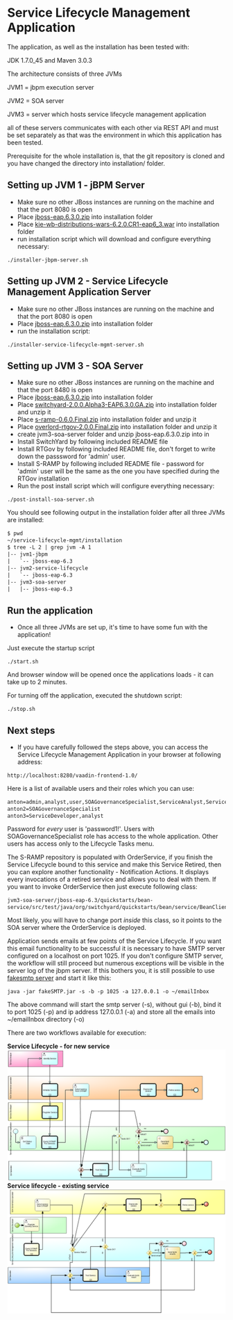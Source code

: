 Service Lifecycle Management Application
======================

The application, as well as the installation has been tested with:

JDK 1.7.0_45 and Maven 3.0.3

The architecture consists of three JVMs

JVM1 = jbpm execution server

JVM2 = SOA server

JVM3 = server which hosts service lifecycle management application


all of these servers communicates with each other via REST API and must be set separately as that was the environment in which this application has been tested.


Prerequisite for the whole installation is, that the git repository is cloned and you have changed the directory into installation/ folder.

Setting up JVM 1 - jBPM Server
-------------------------------

- Make sure no other JBoss instances are running on the machine and that the port 8080 is open
- Place [jboss-eap.6.3.0.zip](http://www.jboss.org/download-manager/file/jboss-eap-6.3.0.GA.zip) into installation folder
- Place [kie-wb-distributions-wars-6.2.0.CR1-eap6_3.war](http://repository.jboss.org/nexus/content/groups/public-jboss/org/kie/kie-wb-distribution-wars/6.2.0.CR1/kie-wb-distribution-wars-6.2.0.CR1-eap6_3.war) into installation folder
- run installation script which will download and configure everything necessary:

```
./installer-jbpm-server.sh
```


Setting up JVM 2 - Service Lifecycle Management Application Server
------------------------------------------------------------------

- Make sure no other JBoss instances are running on the machine and that the port 8080 is open
- Place [jboss-eap.6.3.0.zip](http://www.jboss.org/download-manager/file/jboss-eap-6.3.0.GA.zip) into installation folder
- run the installation script:
```
./installer-service-lifecycle-mgmt-server.sh
```

Setting up JVM 3 - SOA Server
-----------------------------
- Make sure no other JBoss instances are running on the machine and that the port 8480 is open
- Place [jboss-eap.6.3.0.zip](http://www.jboss.org/download-manager/file/jboss-eap-6.3.0.GA.zip) into installation folder
- Place [switchyard-2.0.0.Alpha3-EAP6.3.0.GA.zip](http://downloads.jboss.org/switchyard/releases/v2.0.Alpha3/switchyard-2.0.0.Alpha3-EAP6.3.0.GA.zip) into installation folder and unzip it
- Place [s-ramp-0.6.0.Final.zip](http://downloads.jboss.org/overlord/sramp/s-ramp-0.6.0.Final.zip) into installation folder and unzip it
- Place [overlord-rtgov-2.0.0.Final.zip](http://downloads.jboss.org/overlord/rtgov/overlord-rtgov-2.0.0.Final.zip) into installation folder and unzip it
- create jvm3-soa-server folder and unzip jboss-eap.6.3.0.zip into in
- Install SwitchYard by following included README file
- Install RTGov by following included README file, don't forget to write down the passsword for 'admin' user.
- Install S-RAMP by following included README file - password for 'admin' user will be the same as the one you have specified during the RTGov installation
- Run the post install script which will configure everything necessary:
```
./post-install-soa-server.sh
```

You should see following output in the installation folder after all three JVMs are installed:

```
$ pwd 
~/service-lifecycle-mgmt/installation
$ tree -L 2 | grep jvm -A 1
|-- jvm1-jbpm
|   `-- jboss-eap-6.3
|-- jvm2-service-lifecycle
|   `-- jboss-eap-6.3
|-- jvm3-soa-server
|   |-- jboss-eap-6.3

```


Run the application
-------------------
- Once all three JVMs are set up, it's time to have some fun with the application!

Just execute the startup script
 ```
 ./start.sh
```

And browser window will be opened once the applications loads - it can take up to 2 minutes.

For turning off the application, executed the shutdown script:
```
./stop.sh
```
Next steps
-----------
- If you have carefully followed the steps above, you can access the Service Lifecycle Management Application in your browser at following address:
```
http://localhost:8280/vaadin-frontend-1.0/
```

Here is a list of available users and their roles which you can use:
```
anton=admin,analyst,user,SOAGovernanceSpecialist,ServiceAnalyst,ServiceDeveloper,QASpecialist
anton2=SOAGovernanceSpecialist
anton3=ServiceDeveloper,analyst
```

Password for *every* user is 'password1!'. Users with SOAGovernanceSpecialist role has access to the whole application. Other users has access only to the Lifecycle Tasks menu.

The S-RAMP repository is populated with OrderService, if you finish the Service Lifecycle bound to this service and make this Service Retired, then you can explore another
functionality - Notification Actions. It displays every invocations of a retired service and allows you to deal with them.
If you want to invoke OrderService then just execute following class:
```
jvm3-soa-server/jboss-eap-6.3/quickstarts/bean-service/src/test/java/org/switchyard/quickstarts/bean/service/BeanClient.java
```
Most likely, you will have to change port *inside* this class, so it points to the SOA server where the OrderService is deployed.

Application sends emails at few points of the Service Lifecycle. If you want this email functionality to be successful it is necessary to have SMTP server configured on a localhost on port 1025. If you don't configure SMTP server, the workflow will still
proceed but numerous exceptions will be visible in the server log of the jbpm server. If this bothers you, it is still possible to use [fakesmtp server](http://nilhcem.github.com/FakeSMTP/downloads/fakeSMTP-latest.zip) and start it like this:
```
java -jar fakeSMTP.jar -s -b -p 1025 -a 127.0.0.1 -o ~/emailInbox
```
The above command will start the smtp server (-s), without gui (-b), bind it to port 1025 (-p) and ip address 127.0.0.1 (-a) and store all the emails into ~/emailInbox directory (-o)


 There are two workflows available for execution:
 
**Service Lifecycle - for new service** 
![Service Lifecycle - for new service](https://raw.githubusercontent.com/agiertli/service-lifecycle-mgmt/master/installation/newservice.png)
**Service lifecycle - existing service**
![Service lifecycle - existing service](https://raw.githubusercontent.com/agiertli/service-lifecycle-mgmt/master/installation/existingservice.png)
 
